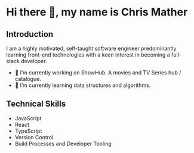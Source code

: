 # Hi there 👋, my name is Chris Mather

## Introduction

I am a highly motivated, self-taught software engineer predominantly learning front-end technologies with a keen interest in becoming a full-stack developer.

- 🔭 I’m currently working on ShowHub. A movies and TV Series hub / catalogue.
- 🌱 I’m currently learning data structures and algorithms.

## Technical Skills
- JavaScript
- React
- TypeScript
- Version Control
- Build Processes and Developer Tooling



